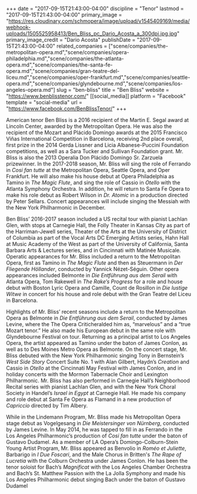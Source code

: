 +++
date = "2017-09-15T21:43:00-04:00"
discipline = "Tenor"
lastmod = "2017-09-15T21:43:00-04:00"
primary_image = "https://res.cloudinary.com/schmopera/image/upload/v1545409169/media/webhook-uploads/1505525958413/Ben_Bliss_pc_Dario_Acosta_a_300dpi.jpg.jpg"
primary_image_credit = "Dario Acosta"
publishDate = "2017-09-15T21:43:00-04:00"
related_companies = ["scene/companies/the-metropolitan-opera.md","scene/companies/opera-philadelphia.md","scene/companies/the-atlanta-opera.md","scene/companies/the-santa-fe-opera.md","scene/companies/gran-teatre-del-liceu.md","scene/companies/oper-frankfurt.md","scene/companies/seattle-opera.md","scene/companies/glyndebourne.md","scene/companies/los-angeles-opera.md"]
slug = "ben-bliss"
title = "Ben Bliss"
website = "https://www.benblisstenor.com/"
[[social_media]]
platform = "Facebook"
template = "social-media"
url = "https://www.facebook.com/BenBlissTenor/"
+++

American tenor Ben Bliss is a 2016 recipient of the Martin E. Segal award at Lincoln Center, awarded by the Metropolitan Opera. He was also the recipient of the Mozart and Plácido Domingo awards at the 2015 Francisco Viñas International Competition in Barcelona, receiving 2nd place overall, first prize in the 2014 Gerda Lissner and Licia Albanese-Puccini Foundation competitions, as well as a Sara Tucker and Sullivan Foundation grant. Mr. Bliss is also the 2013 Operalia Don Plácido Domingo Sr. Zarzuela prizewinner. In the 2017-2018 season, Mr. Bliss will sing the role of Ferrando in *Cosi fan tutte* at the Metropolitan Opera, Seattle Opera, and Oper Frankfurt. He will also make his house debut at Opera Philadelphia as Tamino in *The Magic Flute*, and sing the role of Cassio in *Otello* with the Atlanta Symphony Orchestra. In addition, he will return to Santa Fe Opera to make his role debut as Robert Wilson in *Dr. Atomic* in a production directed by Peter Sellars. Concert appearances will include singing the Messiah with the New York Philharmonic in December.  

Ben Bliss’ 2016-2017 season included a US recital tour with pianist Lachlan Glen, with stops at Carnegie Hall, the Folly Theater in Kansas City as part of the Harriman-Jewell series, Theater of the Arts at the University of District of Columbia as part of the Vocal Arts DC Emerging Artists series, Hahn Hall at Music Academy of the West as part of the University of California, Santa Barbara Arts & Lectures series, and in Cincinnati with Matinée Musicale. Operatic appearances for Mr. Bliss included a return to the Metropolitan Opera, first as Tamino in *The Magic Flute* and then as Steuermann in *Der Fliegende Höllander*, conducted by Yannick Nézet-Séguin. Other opera appearances included Belmonte in *Die Entführung aus dem Serail* with Atlanta Opera, Tom Rakewell in *The Rake’s Progress* for a role and house debut with Boston Lyric Opera and Camille, Count de Rosillon in *Die lustige Witwe* in concert for his house and role debut with the Gran Teatre del Liceu in Barcelona.

Highlights of Mr. Bliss’ recent seasons include a return to the Metropolitan Opera as Belmonte in *Die Entführung aus dem Serail*, conducted by James Levine, where the The Opera Criticheralded him as, “marvelous” and a “true Mozart tenor.” He also made his European debut in the same role with Glyndebourne Festival on tour. Returning as a principal artist to Los Angeles Opera, the artist appeared as Tamino under the baton of James Conlon, as well as to Des Moines Metro Opera as Belmonte. On the concert stage, Mr. Bliss debuted with the New York Philharmonic singing Tony in Bernstein’s *West Side Story* Concert Suite No. 1 with Alan Gilbert, Haydn’s *Creation* and Cassio in *Otello* at the Cincinnati May Festival with James Conlon, and in holiday concerts with the Mormon Tabernacle Choir and Lexington Philharmonic. Mr. Bliss has also performed in Carnegie Hall’s Neighborhood Recital series with pianist Lachlan Glen, and with the New York Choral Society in Handel’s *Israel in Egypt* at Carnegie Hall. He made his company and role debut at Santa Fe Opera as Flamand in a new production of *Capriccio* directed by Tim Albery. 

While in the Lindemann Program, Mr. Bliss made his Metropolitan Opera stage debut as Vogelgesang in *Die Meistersinger von Nürnberg*, conducted by James Levine. In May 2014, he was tapped to fill in as Ferrando in the Los Angeles Philharmonic’s production of *Cosi fan tutte* under the baton of Gustavo Dudamel. As a member of LA Opera’s Domingo-Colburn-Stein Young Artist Program, Mr. Bliss appeared as Benvolio in *Roméo et Juliette*, Barbarigo in *I Due Foscari*, and the Male Chorus in Britten's *The Rape of Lucretia* with the Colburn Orchestra under James Conlon. He has been the tenor soloist for Bach’s *Magnificat* with the Los Angeles Chamber Orchestra and Bach’s St. Matthew Passion with the La Jolla Symphony and made his Los Angeles Philharmonic debut singing Bach under the baton of Gustavo Dudamel

